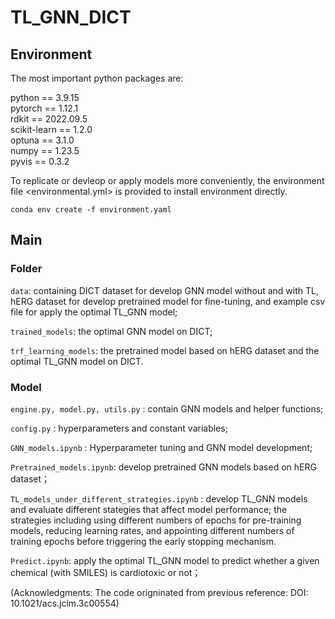 # TL_GNN_DICT

## Environment

The most important python packages are:   

python == 3.9.15   
pytorch == 1.12.1  
rdkit == 2022.09.5   
scikit-learn == 1.2.0   
optuna == 3.1.0   
numpy == 1.23.5   
pyvis == 0.3.2   

To replicate or devleop or apply models more conveniently, the environment file <environmental.yml> is provided to install environment directly.    


```
conda env create -f environment.yaml
```   


## Main
### Folder   
   ```data```: containing DICT dataset for develop GNN model without and with TL, hERG dataset for develop pretrained model for fine-tuning, and example csv file for apply the optimal TL_GNN model;     
   
   ```trained_models```: the optimal GNN model on DICT;   

   ```trf_learning_models```: the pretrained model based on hERG dataset and the optimal TL_GNN model on DICT.  

### Model     
   ```engine.py, model.py, utils.py```  : contain GNN models and helper functions;
   
   ```config.py``` : hyperparameters and constant variables;
   
   ```GNN_models.ipynb``` : Hyperparameter tuning and GNN model development;
   
   ```Pretrained_models.ipynb```: develop pretrained GNN models based on hERG dataset；    
   
   ```TL_models_under_different_strategies.ipynb``` : develop TL_GNN models and evaluate different stategies that affect model performance; the strategies including using different numbers of epochs for pre-training models, reducing learning rates, and appointing different numbers of training epochs before triggering the early stopping mechanism. 
   
   ```Predict.ipynb```: apply the optimal TL_GNN model to predict whether a given chemical (with SMILES) is cardiotoxic or not；
   
   (Acknowledgments: The code origninated from previous reference: DOI: 10.1021/acs.jcim.3c00554)
